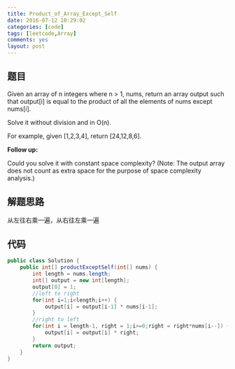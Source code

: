 ```yaml
---
title: Product_of_Array_Except_Self
date: 2016-07-12 10:29:02
categories: [code]
tags: [leetcode,Array]
comments: yes
layout: post
---
```


## 题目

Given an array of n integers where n > 1, nums, return an array output such that output[i] is equal to the product of all the elements of nums except nums[i].

Solve it without division and in O(n).

For example, given [1,2,3,4], return [24,12,8,6].

**Follow up:**

Could you solve it with constant space complexity? (Note: The output array does not count as extra space for the purpose of space complexity analysis.)

## 解题思路

从左往右乘一遍，从右往左乘一遍

## 代码

```java
public class Solution {
    public int[] productExceptSelf(int[] nums) {
        int length = nums.length;
        int[] output = new int[length];
        output[0] = 1;
        //left to right
        for(int i=1;i<length;i++) {
            output[i] = output[i-1] * nums[i-1];
        }
        //right to left
        for(int i = length-1, right = 1;i>=0;right = right*nums[i--]) {
            output[i] = output[i] * right;
        }
        return output;
    }
}
```